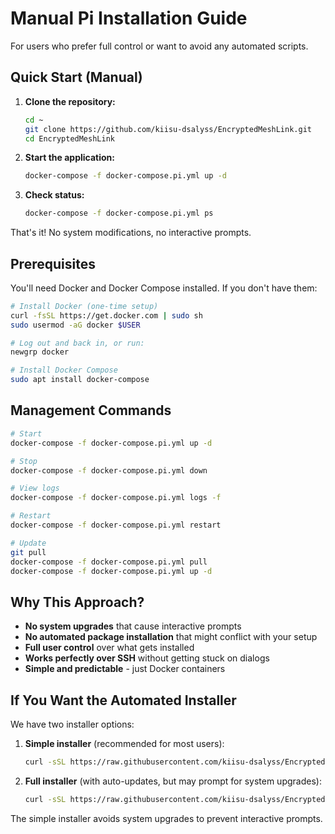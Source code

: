 # Manual Pi Installation Guide

For users who prefer full control or want to avoid any automated scripts.

## Quick Start (Manual)

1. **Clone the repository:**
   ```bash
   cd ~
   git clone https://github.com/kiisu-dsalyss/EncryptedMeshLink.git
   cd EncryptedMeshLink
   ```

2. **Start the application:**
   ```bash
   docker-compose -f docker-compose.pi.yml up -d
   ```

3. **Check status:**
   ```bash
   docker-compose -f docker-compose.pi.yml ps
   ```

That's it! No system modifications, no interactive prompts.

## Prerequisites

You'll need Docker and Docker Compose installed. If you don't have them:

```bash
# Install Docker (one-time setup)
curl -fsSL https://get.docker.com | sudo sh
sudo usermod -aG docker $USER

# Log out and back in, or run:
newgrp docker

# Install Docker Compose
sudo apt install docker-compose
```

## Management Commands

```bash
# Start
docker-compose -f docker-compose.pi.yml up -d

# Stop
docker-compose -f docker-compose.pi.yml down

# View logs
docker-compose -f docker-compose.pi.yml logs -f

# Restart
docker-compose -f docker-compose.pi.yml restart

# Update
git pull
docker-compose -f docker-compose.pi.yml pull
docker-compose -f docker-compose.pi.yml up -d
```

## Why This Approach?

- **No system upgrades** that cause interactive prompts
- **No automated package installation** that might conflict with your setup
- **Full user control** over what gets installed
- **Works perfectly over SSH** without getting stuck on dialogs
- **Simple and predictable** - just Docker containers

## If You Want the Automated Installer

We have two installer options:

1. **Simple installer** (recommended for most users):
   ```bash
   curl -sSL https://raw.githubusercontent.com/kiisu-dsalyss/EncryptedMeshLink/master/quick-install-pi.sh | bash
   ```

2. **Full installer** (with auto-updates, but may prompt for system upgrades):
   ```bash
   curl -sSL https://raw.githubusercontent.com/kiisu-dsalyss/EncryptedMeshLink/master/install-pi.sh | bash
   ```

The simple installer avoids system upgrades to prevent interactive prompts.
